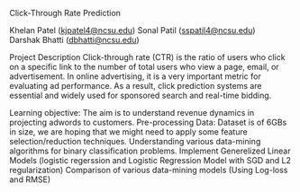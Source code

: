 
Click-Through Rate Prediction

Khelan Patel (kjpatel4@ncsu.edu)
Sonal Patil (sspatil4@ncsu.edu)			
Darshak Bhatti (dbhatti@ncsu.edu)
	 				
Project Description
Click-through rate (CTR) is the ratio of users who click on a specific link to the number of total users who view a page, email, or advertisement.  In online advertising, it is a very important metric for evaluating ad performance. As a result, click prediction systems are essential and widely used for sponsored search and real-time bidding.

Learning objective:
The aim is to understand revenue dynamics in projecting adwords to customers.
Pre-processing Data: Dataset is of 6GBs in size, we are hoping that we might need to apply some feature selection/reduction techniques.
Understanding various data-mining algorithms for binary classification problems.
Implement Generelized Linear Models (logistic regerssion and Logistic Regression Model with SGD and L2 regularization)
Comparison of various data-mining models (Using Log-loss and RMSE)

